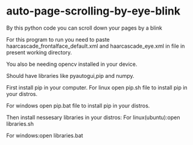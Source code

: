 # auto-page-scrolling-by-eye-blink
By this python code you can scroll down your pages by a blink



For this program to run you need to paste haarcascade_frontalface_default.xml and haarcascade_eye.xml in file in present working directory.




You also be needing opencv installed in your device.





Should have libraries like pyautogui,pip and numpy.


First install pip in your computer.
For linux open pip.sh file to install pip in your distros.


For windows  open pip.bat file to install pip in your distros.

Then install nessesary libraries in your distros:
  For linux(ubuntu):open libraries.sh
  
  For windows:open libraries.bat
